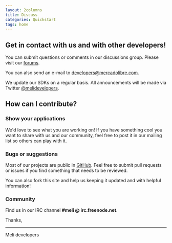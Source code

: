 ```yaml
---
layout: 2columns
title: Discuss
categories: Quickstart
tags: home
---
```


## Get in contact with us and with other developers!
You can submit questions or comments in our discussions group. Please visit our [forums](/forums).

You can also send an e-mail to [developers@mercadolibre.com](mailto:developers@mercadolibre.com).

We update our SDKs on a regular basis. All announcements will be made via Twitter [@melidevelopers](https://twitter.com/@melidevelopers).

## How can I contribute?

### Show your applications

We'd love to see what you are working on! If you have something cool you want to share with us and our community, feel free to post it in our mailing list so others can play with it. 

### Bugs or suggestions

Most of our projects are public in [GitHub](https://github.com/mercadolibre). Feel free to submit pull requests or issues if you find something that needs to be reviewed.

You can also fork this site and help us keeping it updated and with helpful information!

### Community

Find us in our IRC channel **#meli @ irc.freenode.net**.

Thanks, 

- - -
Meli developers

